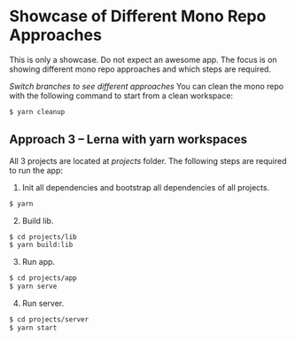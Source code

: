 # Showcase of Different Mono Repo Approaches

This is only a showcase. Do not expect an awesome app. The focus is on showing different mono repo approaches and which steps are required.

_Switch branches to see different approaches_
You can clean the mono repo with the following command to start from a clean workspace:

```bash
$ yarn cleanup
```

## Approach 3 &ndash; Lerna with yarn workspaces

All 3 projects are located at _projects_ folder. The following steps are required to run the app:

1. Init all dependencies and bootstrap all dependencies of all projects.

```bash
$ yarn
```

2. Build lib.

```bash
$ cd projects/lib
$ yarn build:lib
```

3. Run app.

```bash
$ cd projects/app
$ yarn serve
```

4. Run server.

```bash
$ cd projects/server
$ yarn start
```

